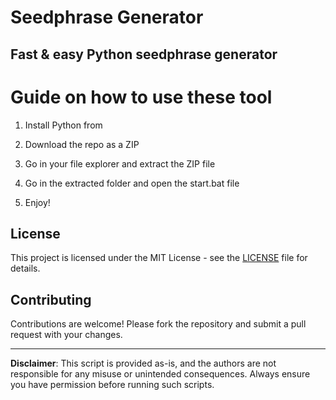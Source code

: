 # Seedphrase Generator         
          
## Fast & easy Python seedphrase generator          
                 
# Guide on how to use these tool              
                
1. Install Python from            
     
2. Download the repo as a ZIP            
       
3. Go in your file explorer and extract the ZIP file       
             
4. Go in the extracted folder and open the start.bat file         
              
5. Enjoy!            
               
## License               
         
This project is licensed under the MIT License - see the [LICENSE](LICENSE) file for details.                   
    
## Contributing      
         
Contributions are welcome! Please fork the repository and submit a pull request with your changes.              
          
---        
           
**Disclaimer**: This script is provided as-is, and the authors are not responsible for any misuse or unintended consequences. Always ensure you have permission before running such scripts.             